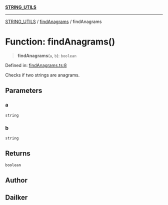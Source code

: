 [**STRING_UTILS**](../../README.md)

***

[STRING_UTILS](../../README.md) / [findAnagrams](../README.md) / findAnagrams

# Function: findAnagrams()

> **findAnagrams**(`a`, `b`): `boolean`

Defined in: [findAnagrams.ts:8](https://github.com/dailker/everyutil/blob/ad2377a1b54f33845a97eb4ed5e96eec58b021e0/src/string/findAnagrams.ts#L8)

Checks if two strings are anagrams.

## Parameters

### a

`string`

### b

`string`

## Returns

`boolean`

## Author

## Dailker
